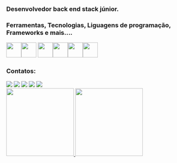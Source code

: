### Desenvolvedor back end stack júnior.
 
### Ferramentas, Tecnologias, Liguagens de programação, Frameworks e mais....

<img src="https://cdn.jsdelivr.net/gh/devicons/devicon/icons/git/git-original.svg" width="40" height="40" padding="20"/><img src="https://cdn.jsdelivr.net/gh/devicons/devicon/icons/php/php-original.svg" width="40" height="40"/>
<img src="https://cdn.jsdelivr.net/gh/devicons/devicon/icons/javascript/javascript-original.svg" width="40" height="40"/><img src="https://cdn.jsdelivr.net/gh/devicons/devicon/icons/html5/html5-original-wordmark.svg" width="40" height="40"/><img src="https://cdn.jsdelivr.net/gh/devicons/devicon/icons/nodejs/nodejs-original.svg" width="40" height="40"/><img src="https://cdn.jsdelivr.net/gh/devicons/devicon/icons/nextjs/nextjs-original-wordmark.svg" width="40" height="40"/>
 
 

### Contatos:

<div>
 <a href="https://www.instagram.com/rafael__conrado/" target="_blank"><img src="https://img.shields.io/badge/-Instagram-%23E4405F?style=for-the-badge&logo=instagram&logoColor=white" target="_blank"></a>
<a href="https://www.linkedin.com/in/rafael-conrado/" target="_blank"><img src="https://img.shields.io/badge/-LinkedIn-%230077B5?style=for-the-badge&logo=linkedin&logoColor=white" target="_blank"></a> 
 <a href="mailto:rafael.conrado@outlook.com.br"><img src="https://img.shields.io/badge/Microsoft_Outlook-0078D4?style=for-the-badge&logo=microsoft-outlook&logoColor=white"></a></a> 
 <a href="mailto:rafa070893@gmail.com"><img src="https://img.shields.io/badge/Gmail-D14836?style=for-the-badge&logo=gmail&logoColor=white"></a>
 <a href="https://api.whatsapp.com/send?phone=5511987966688"><img src="https://img.shields.io/badge/WhatsApp-25D366?style=for-the-badge&logo=whatsapp&logoColor=white"></a>
 
 
</div>

<div>
<a href="https://github.com/rafael-conrado">
<img height="180em" src="https://github-readme-stats.vercel.app/api/top-langs/?username=rafael-conrado&layout=compact&langs_count=7&theme=dracula"/>
<img height="180em" src="https://github-readme-stats.vercel.app/api?username=rafael-conrado&show_icons=true&theme=dracula&include_all_commits=true&count_private=true"/>
 
</div>
<!--
**rafael-conrado/rafael-conrado** is a ✨ _special_ ✨ repository because its `README.md` (this file) appears on your GitHub profile.

Here are some ideas to get you started:

- 🔭 I’m currently working on ...
- 🌱 I’m currently learning ...
- 👯 I’m looking to collaborate on ...
- 🤔 I’m looking for help with ...
- 💬 Ask me about ...
- 📫 How to reach me: ...
- 😄 Pronouns: ...
- ⚡ Fun fact: ...
-->
